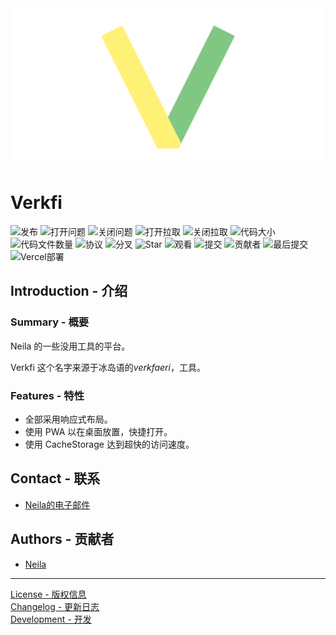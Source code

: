 <div style="text-align: center">
    <img alt="Social" src="./packages/core/ui/src/app/image/social.png" />
</div>

# Verkfi

![发布](https://img.shields.io/github/v/release/neila-a/verkfi?include_prereleases&style=for-the-badge)
![打开问题](https://img.shields.io/github/issues-raw/neila-a/verkfi?style=for-the-badge)
![关闭问题](https://img.shields.io/github/issues-closed-raw/neila-a/verkfi?style=for-the-badge)
![打开拉取](https://img.shields.io/github/issues-pr-raw/neila-a/verkfi?style=for-the-badge)
![关闭拉取](https://img.shields.io/github/issues-pr-closed-raw/neila-a/verkfi?style=for-the-badge)
![代码大小](https://img.shields.io/github/languages/code-size/neila-a/verkfi?style=for-the-badge)
![代码文件数量](https://img.shields.io/github/directory-file-count/neila-a/verkfi?style=for-the-badge)
![协议](https://img.shields.io/github/license/neila-a/verkfi?style=for-the-badge)
![分叉](https://img.shields.io/github/forks/neila-a/verkfi?style=for-the-badge)
![Star](https://img.shields.io/github/stars/neila-a/verkfi?style=for-the-badge)
![观看](https://img.shields.io/github/watchers/neila-a/verkfi?style=for-the-badge)
![提交](https://img.shields.io/github/commit-activity/w/neila-a/verkfi?style=for-the-badge)
![贡献者](https://img.shields.io/github/contributors/neila-a/verkfi?style=for-the-badge)
![最后提交](https://img.shields.io/github/last-commit/neila-a/verkfi?style=for-the-badge)
![Vercel部署](https://img.shields.io/github/deployments/neila-a/verkfi/Production?label=VERCEL&style=for-the-badge)

## Introduction - 介绍

### Summary - 概要

Neila 的一些没用工具的平台。

Verkfi 这个名字来源于冰岛语的*verkfaeri*，工具。

### Features - 特性

- 全部采用响应式布局。
- 使用 PWA 以在桌面放置，快捷打开。
- 使用 CacheStorage 达到超快的访问速度。

## Contact - 联系

- [Neila的电子邮件](mailto:neila@neila.vip)

## Authors - 贡献者

- [Neila](https://neila.vip/)

---

[License - 版权信息](./LICENSE)  
[Changelog - 更新日志](https://github.com/neila-a/verkfi/releases)  
[Development - 开发](./CONTRIBUTION.md)
